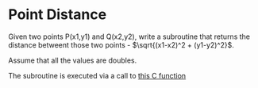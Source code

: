 # Point Distance

Given two points P(x1,y1) and Q(x2,y2), write a subroutine that returns the distance betweent those two points - $\sqrt{(x1-x2)^2 + (y1-y2)^2}\$.

Assume that all the values are doubles.

The subroutine is executed via a call to [this C function](https://github.com/sirkotal/ARM-Assembly/blob/main/point-distance/point_distance.c)
